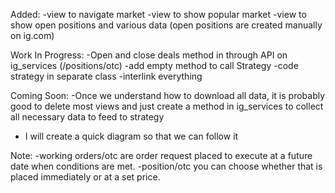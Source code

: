 Added: 
-view to navigate market
-view to show popular market
-view to show open positions and various data (open positions are created manually on ig.com)

Work In Progress:
-Open and close deals method in through API on ig_services (/positions/otc)
-add empty method to call Strategy
-code strategy in separate class
-interlink everything

Coming Soon:
-Once we understand how to download all data, it is probably 
good to delete most views and just create a method in ig_services
to collect all necessary data to feed to strategy
- I will create a quick diagram so that we can follow it


Note:
-working orders/otc are order request placed to execute at a future date when conditions are met.
-position/otc you can choose whether that is placed immediately or at a set price.